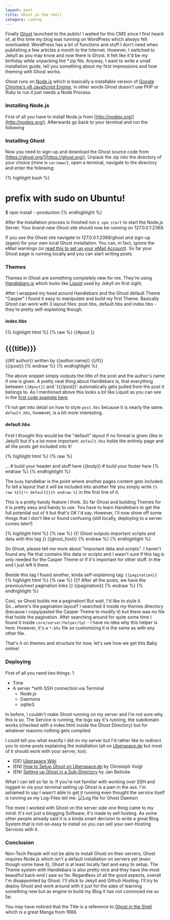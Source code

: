 ```yaml
---
layout: post
title: Ghost in the shell
category: coding
---
```


Finally [Ghost](http://ghost.org) launched to the public! I waited for this CMS since I first heard of, at this time my blog was running on WordPress which always felt overloaded. WordPress has a lot of functions and stuff I don't need when publishing a few articles a month to the Internet. However, I switched to Jekyll as you may know and now there is Ghost. It felt like it'd be my birthday while unpacking the *.zip file. Anyway, I want to write a small installation guide, tell you something about my first impressions and how theming with Ghost works.

Ghost runs on [Node.js](http://nodejs.org) which is basically a installable version of [Google Chrome's v8 JavaScript Engine](https://code.google.com/p/v8/), in other words Ghost doesn't use PHP or Ruby to run it just needs a Node Process.

### Installing Node.js
First of all you have to install Node.js from [http://nodejs.org/](http://nodejs.org/). Afterwards go back to your terminal and run the following

### Installing Ghost
Now you need to sign-up and download the Ghost source code from [https://ghost.org/](https://ghost.org/). Unpack the zip into the directory of your choice (mine is `var/www/`), open a terminal, navigate to the directory and enter the following:

{% highlight bash %}
# prefix with sudo on Ubuntu!
$ npm install --production
{% endhighlight %}

After the installation process is finished run `$ npm start` to start the Node.js Server. Your brand-new Ghost site should now be running on 127.0.0.1:2368.

If you see the Ghost site navigate to 127.0.0.1:2368/ghost and sign-up (again) for your own local Ghost installation. You can, in fact, ignore the eMail warnings (or [read this to set up your eMail Account](http://docs.ghost.org/mail)).
So far your Ghost page is running locally and you can start writing posts.

### Themes
Themes in Ghost are something completely new for me. They're using [Handlebars.js](http://handlebarsjs.com/) which looks like [Liquid](http://docs.shopify.com/themes/liquid-basics) used by Jekyll on first sight. 

After I wrapped my head around Handlebars and the Ghost default Theme "Casper" I found it easy to manipulate and build my first Theme.
Basically Ghost can work with 3 layout files: post.hbs, default.hbs and index.hbs - they're pretty self-explaining though.

#### index.hbs 

{% highlight html %}
{% raw %}
{{#post }}
  <article class="post">
    <hgroup>
      <h2>{{{title}}}</h2>
      {{#if author}}
        written by {{author.name}}
      {{/if}}
    </hgroup>
  </article>
{{/post}}
{% endraw %}
{% endhighlight %}

The above snippet simply outputs the title of the post and the author's name if one is given. A pretty neat thing about Handlebars is, that everything between `{{#post}}` and '{{//post}}' automatically gets pulled from the post it belongs to. As I mentioned above this looks a lot like Liquid as you can see in the [first code example here](http://kevingimbel.com/jekyll-guide/layouts/).

I'll not get into detail on how to style `post.hbs` because it is nearly the same. `default.hbs`, however, is a bit more interesting.

#### default.hbs
First I thought this would be the "default" layout if no format is given (like in Jekyll) but it's a lot more important: `default.hbs` holds the entirely page and all the posts get included into it!

{% highlight html %}
{% raw %}
<html>
  <head>
    ...
  </head>
  <body>
    # build your header and stuff here
    {{body}}
    # build your footer here
  </body>
</html>
{% endraw %}
{% endhighlight %}

The `body` handlebar is the point where another pages content gets included. To tell a layout that it will be included into another file you simply write `{% raw %}{{!< default}}{% endraw %}` in the first line of it.

This is a pretty handy feature I think. So far Ghost and building Themes for it is pretty easy and handy to use. You have to learn Handlebars to get the full potential out of it but that's OK I'd say. However, I'll now show off some things that I don't like or found confusing (still locally, deploying to a server comes later!)

{% highlight html %}
{% raw %}
{{! Ghost outputs important scripts and data with this tag }}
{{ghost_foot}}
{% endraw %}
{% endhighlight %}

So Ghost, please tell me more about "important data and scripts". I haven't found any file that contains this data or scripts and I wasn't sure if this tag is only needed for the Casper Theme or if it's important for other stuff. In the end I just left it there. 

Beside this tag I found another, kinda self-explaining tag: `{{pagination}}`    
{% highlight html %}
{% raw %}
{{!! After all the posts, we have the previous/next pagination links }}
{{pagination}}
{% endraw %}
{% endhighlight %}

Cool, so Ghost builds me a pagination! But wait, I'd like to style it. So...where's the pagination layout? I searched it inside my themes directory (because I copy/pasted the Casper Theme to modify it) but there was no file that holds the pagination. After searching around for quite some time I found it inside `core/server/helper/tpl` - I have no idea why this helper is here. However, it's a `*.bhs` file so customizing it is the same as with any other file. 

That's it on themes and structure for now, let's see how we get this Baby online!

### Deploying

First of all you need two things: 1

* Time
* A server 
  *with SSH connection via Terminal
  * Node.js
  * Daemons
  * sqlite3

In before, I couldn't make Ghost running on my server and I'm not sure why this is so. The Service is running, the logs say it's running, the subdomain works (checked with a index.html inside the Ghost Directory) but for whatever reasons nothing gets compiled.

I could tell you what exactly I did on my server but I'd rather like to redirect you to some posts explaining the installation (all on [Uberspace.de](https://uberspace.de) but most of it should work with your server, too).

* (DE) [Uberspace Wiki](https://uberspace.de/dokuwiki/cool:ghost)
* (EN) [How to Setup Ghost on Uberspace.de](http://christophvoigt.com/how-to-setup-ghost-on-uberspace-de/) by Christoph Voigt
* (EN) [Setting up Ghost in a Sub-Directory](http://ghost.jotbe.io/setting-up-ghost-on-uberspace/) by Jan Beilicke

What I can tell so far is: If you're not familiar with working over SSH and logged-in via your terminal setting up Ghost is a pain in the ass. I'm ashamed to say I wasn't able to get it running even thought the service itself *is* running as my Log-Files tell me. 
![Log file for Ghost Daemon](http://static.kevingimbel.com/blog/ghost/ghost_log_message.png)

The more I worked with Ghost on the server side one thing came to my mind: It's not just a blogging Software, it's made to sell hosting. As some other people already said it is a kinda smart decision to write a great Blog System that is not-so-easy to install so you can sell your own Hosting Services with it.

### Conclusion
Non-Tech People will not be able to install Ghost on their servers, Ghost requires Node.js which isn't a default installation on servers yet (even though some have it), Ghost is at least locally fast and easy to setup. The Theme system with Handlebars is also pretty nice and they have the most beautiful back-end I saw so far. 
Regardless of all the good aspects, overall I'm disappointed by Ghost. I'll stick to Jekyll and Github Hosting. I'll try to deploy Ghost and work around with it just for the sake of learning something new but as engine to build my Blog it has not convinced me so far.


You may have noticed that the Title is a reference to [Ghost in the Shell](http://de.wikipedia.org/wiki/Ghost_in_the_Shell) which is a great Manga from 1989.